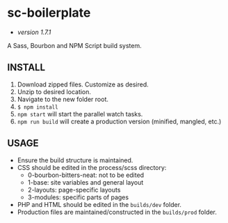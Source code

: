 # **sc-boilerplate** #
* *version 1.7.1*  

A Sass, Bourbon and NPM Script build system.

## **INSTALL** ##
1. Download zipped files.  Customize as desired.
2. Unzip to desired location.
3. Navigate to the new folder root.
4. `$ npm install`
5. `npm start` will start the parallel watch tasks.
6. `npm run build` will create a production version (minified, mangled, etc.)  

## **USAGE** ##
- Ensure the build structure is maintained.
- CSS should be edited in the process/scss directory:  
  - 0-bourbon-bitters-neat: not to be edited
  - 1-base: site variables and general layout
  - 2-layouts: page-specific layouts
  - 3-modules: specific parts of pages
- PHP and HTML should be edited in the `builds/dev` folder.
- Production files are maintained/constructed in the `builds/prod` folder.
